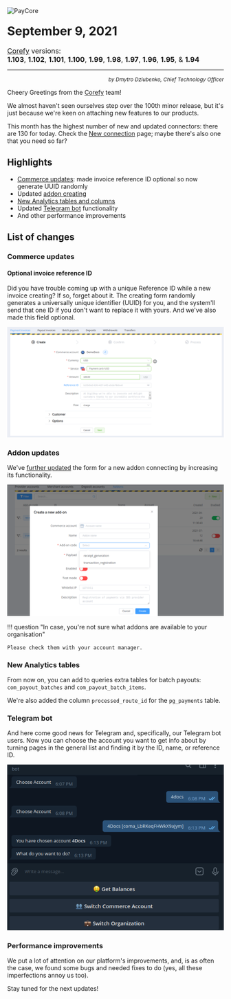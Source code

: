 <img src="/release-notes/images/paycore_illustration_newstyle-cool-cubes.jpg" alt="PayCore" style="width: 375px; float: left; padding-right: 15px;">

# September 9, 2021

<span style="font-size: 115%">[Corefy](https://corefy.com/) versions:<br>
**1.103**, **1.102**, **1.101**, **1.100**, **1.99**, **1.98**, **1.97**, **1.96**, **1.95**, & **1.94**</span>
<hr>
<div style="text-align: right; font-size: 85%; font-style: italic;">by Dmytro Dziubenko, Chief Technology Officer</div>

Cheery Greetings from the [Corefy](https://corefy.com/) team!

We almost haven't seen ourselves step over the 100th minor release, but it's just because we're keen on attaching new features to our products.

This month has the highest number of new and updated connectors: there are 130 for today. Check the [New connection](https://dashboard.paycore.io/connect-directory/payment-providers) page; maybe there's also one that you need so far?

## Highlights

* [Commerce updates](#commerce-updates): made invoice reference ID optional so now generate UUID randomly
* Updated [addon creating](#addon-updates)
* [New Analytics tables and columns](#new-analytics-tables)
* Updated [Telegram bot](#telegram-bot) functionality
* And other performance improvements

## List of changes

### Commerce updates

#### Optional invoice reference ID

Did you have trouble coming up with a unique Reference ID while a new invoice creating? If so, forget about it. The creating form randomly generates a universally unique identifier (UUID) for you, and the system'll send that one ID if you don't want to replace it with yours. And we've also made this field optional.

![Create an invoice](images/v1.94-1.103/create-invoice.png)

### Addon updates

We've [further updated](/release-notes/v1.83-1.93/#addons-update) the form for a new addon connecting by increasing its functionality.

![Create a new add-on](images/v1.94-1.103/create-new.png)

!!! question "In case, you're not sure what addons are available to your organisation"

    Please check them with your account manager.

### New Analytics tables

From now on, you can add to queries extra tables for batch payouts: `com_payout_batches` and `com_payout_batch_items`.

We're also added the column `processed_route_id` for the `pg_payments` table.

### Telegram bot

And here come good news for Telegram and, specifically, our Telegram bot users. Now you can choose the account you want to get info about by turning pages in the general list and finding it by the ID, name, or reference ID.

![Image fragment](images/v1.94-1.103/bot-search.png)

### Performance improvements

We put a lot of attention on our platform's improvements, and, is as often the case, we found some bugs and needed fixes to do (yes, all these imperfections annoy us too).

Stay tuned for the next updates!
